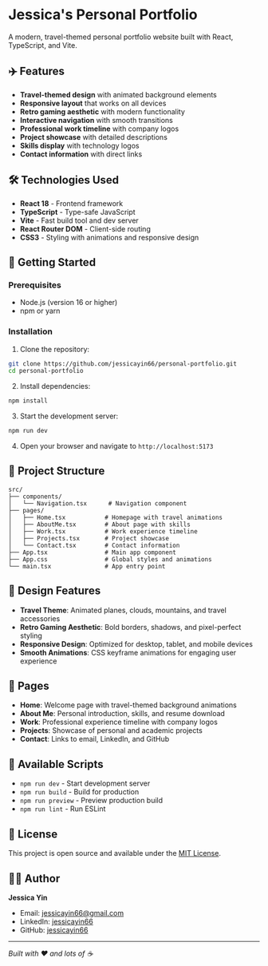 # Jessica's Personal Portfolio

A modern, travel-themed personal portfolio website built with React, TypeScript, and Vite.

## ✈️ Features

- **Travel-themed design** with animated background elements
- **Responsive layout** that works on all devices
- **Retro gaming aesthetic** with modern functionality
- **Interactive navigation** with smooth transitions
- **Professional work timeline** with company logos
- **Project showcase** with detailed descriptions
- **Skills display** with technology logos
- **Contact information** with direct links

## 🛠️ Technologies Used

- **React 18** - Frontend framework
- **TypeScript** - Type-safe JavaScript
- **Vite** - Fast build tool and dev server
- **React Router DOM** - Client-side routing
- **CSS3** - Styling with animations and responsive design

## 🚀 Getting Started

### Prerequisites

- Node.js (version 16 or higher)
- npm or yarn

### Installation

1. Clone the repository:
```bash
git clone https://github.com/jessicayin66/personal-portfolio.git
cd personal-portfolio
```

2. Install dependencies:
```bash
npm install
```

3. Start the development server:
```bash
npm run dev
```

4. Open your browser and navigate to `http://localhost:5173`

## 📁 Project Structure

```
src/
├── components/
│   └── Navigation.tsx      # Navigation component
├── pages/
│   ├── Home.tsx           # Homepage with travel animations
│   ├── AboutMe.tsx        # About page with skills
│   ├── Work.tsx           # Work experience timeline
│   ├── Projects.tsx       # Project showcase
│   └── Contact.tsx        # Contact information
├── App.tsx                # Main app component
├── App.css                # Global styles and animations
└── main.tsx               # App entry point
```

## 🎨 Design Features

- **Travel Theme**: Animated planes, clouds, mountains, and travel accessories
- **Retro Gaming Aesthetic**: Bold borders, shadows, and pixel-perfect styling
- **Responsive Design**: Optimized for desktop, tablet, and mobile devices
- **Smooth Animations**: CSS keyframe animations for engaging user experience

## 📱 Pages

- **Home**: Welcome page with travel-themed background animations
- **About Me**: Personal introduction, skills, and resume download
- **Work**: Professional experience timeline with company logos
- **Projects**: Showcase of personal and academic projects
- **Contact**: Links to email, LinkedIn, and GitHub

## 🔧 Available Scripts

- `npm run dev` - Start development server
- `npm run build` - Build for production
- `npm run preview` - Preview production build
- `npm run lint` - Run ESLint

## 📄 License

This project is open source and available under the [MIT License](LICENSE).

## 👩‍💻 Author

**Jessica Yin**
- Email: jessicayin66@gmail.com
- LinkedIn: [jessicayin66](https://www.linkedin.com/in/jessicayin66/)
- GitHub: [jessicayin66](https://github.com/jessicayin66)

---

*Built with ❤️ and lots of ☕*